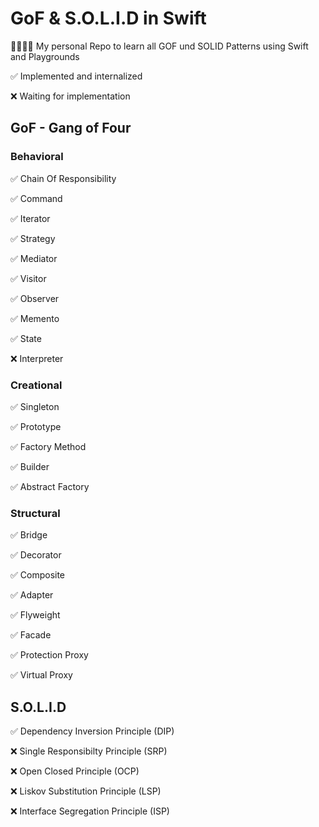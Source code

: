 # GoF & S.O.L.I.D in Swift
👨‍👩‍👧‍👦 My personal Repo to learn all GOF und SOLID Patterns using Swift and Playgrounds

✅ Implemented and internalized

❌ Waiting for implementation

## GoF - Gang of Four

### Behavioral

✅ Chain Of Responsibility

✅ Command

✅ Iterator

✅ Strategy

✅ Mediator

✅ Visitor

✅ Observer

✅ Memento

✅ State

❌ Interpreter

### Creational

✅ Singleton

✅ Prototype

✅ Factory Method

✅ Builder

✅ Abstract Factory

### Structural

✅ Bridge

✅ Decorator

✅ Composite

✅ Adapter

✅ Flyweight

✅ Facade

✅ Protection Proxy

✅ Virtual Proxy

## S.O.L.I.D

✅ Dependency Inversion Principle (DIP)

❌ Single Responsibilty Principle  (SRP)

❌ Open Closed Principle (OCP)

❌ Liskov Substitution Principle (LSP)

❌ Interface Segregation Principle (ISP)
